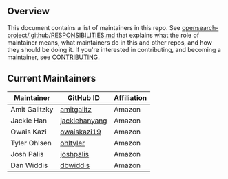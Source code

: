## Overview

This document contains a list of maintainers in this repo. See [opensearch-project/.github/RESPONSIBILITIES.md](https://github.com/opensearch-project/.github/blob/main/RESPONSIBILITIES.md#maintainer-responsibilities) that explains what the role of maintainer means, what maintainers do in this and other repos, and how they should be doing it. If you're interested in contributing, and becoming a maintainer, see [CONTRIBUTING](CONTRIBUTING.md).

## Current Maintainers

| Maintainer    | GitHub ID                                         | Affiliation |
| ------------- | ------------------------------------------------- | ----------- |
| Amit Galitzky | [amitgalitz](https://github.com/amitgalitz)       | Amazon      |
| Jackie Han    | [jackiehanyang](https://github.com/jackiehanyang) | Amazon      |
| Owais Kazi    | [owaiskazi19](https://github.com/owaiskazi19)     | Amazon      |
| Tyler Ohlsen  | [ohltyler](https://github.com/ohltyler)           | Amazon      |
| Josh Palis    | [joshpalis](https://github.com/joshpalis)         | Amazon      |
| Dan Widdis    | [dbwiddis](https://github.com/dbwiddis)           | Amazon      |
